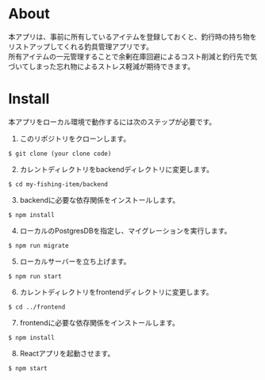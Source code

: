 # About
本アプリは、事前に所有しているアイテムを登録しておくと、釣行時の持ち物をリストアップしてくれる釣具管理アプリです。  
所有アイテムの一元管理することで余剰在庫回避によるコスト削減と釣行先で気づいてしまった忘れ物によるストレス軽減が期待できます。
# Install
本アプリをローカル環境で動作するには次のステップが必要です。
1. このリポジトリをクローンします。  
```
$ git clone (your clone code)
```
2. カレントディレクトリをbackendディレクトリに変更します。  
```
$ cd my-fishing-item/backend
```
3. backendに必要な依存関係をインストールします。  
```
$ npm install
```
4. ローカルのPostgresDBを指定し、マイグレーションを実行します。
```
$ npm run migrate
```
5. ローカルサーバーを立ち上げます。
```
$ npm run start
```
6. カレントディレクトリをfrontendディレクトリに変更します。
```
$ cd ../frontend
```
7. frontendに必要な依存関係をインストールします。
```
$ npm install
```
8. Reactアプリを起動させます。
```
$ npm start
```

